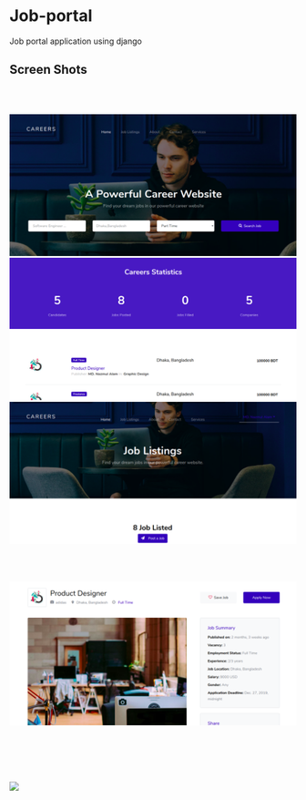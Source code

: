 # Job-portal
Job portal application using django



## Screen Shots
<br/>
<br/>


![](ss1.png)
<br/>
![](ss2.png)
<br/>
![](ss3.png)
<br/>

<br/>


<br/>

![](ss6.png)<br/><br/>
<br/><br/>

<br/>

![](SS/ss05.png)


